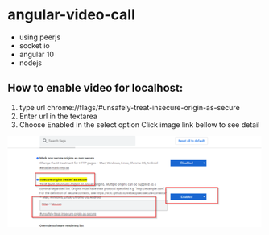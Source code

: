 # angular-video-call

- using peerjs
- socket io
- angular 10 
- nodejs

## How to enable video for localhost:
1. type url chrome://flags/#unsafely-treat-insecure-origin-as-secure
2. Enter url in the textarea
3. Choose Enabled in the select option Click image link bellow to see detail

![alt text](https://github.com/fxanhkhoa/angular-video-call/blob/master/enable-camera.png?raw=true)